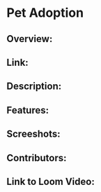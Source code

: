 # Pet Adoption
## Overview:

## Link:
## Description:

## Features:
## Screeshots:

## Contributors:
## Link to Loom Video: 
